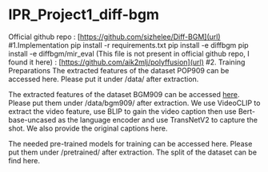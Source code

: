 # IPR_Project1_diff-bgm
Official github repo : [https://github.com/sizhelee/Diff-BGM](url)
#1.Implementation 
pip install -r requirements.txt
pip install -e diffbgm
pip install -e diffbgm/mir_eval (This file is not present in official github repo, I found it here) : [https://github.com/aik2mlj/polyffusion](url)
#2. Training
Preparations
The extracted features of the dataset POP909 can be accessed here. Please put it under /data/ after extraction.

The extracted features of the dataset BGM909 can be accessed [here](https://yukisaki-my.sharepoint.com/personal/aik2_yukisaki_io/_layouts/15/onedrive.aspx?id=%2Fpersonal%2Faik2%5Fyukisaki%5Fio%2FDocuments%2FShare%2Fpolyffusion%2FPOP909%5F4%5Fbin%5Fpnt%5F8bar%2Ezip&parent=%2Fpersonal%2Faik2%5Fyukisaki%5Fio%2FDocuments%2FShare%2Fpolyffusion&ga=1). Please put them under /data/bgm909/ after extraction. We use VideoCLIP to extract the video feature, use BLIP to gain the video caption then use Bert-base-uncased as the language encoder and use TransNetV2 to capture the shot.
We also provide the original captions here.

The needed pre-trained models for training can be accessed here. Please put them under /pretrained/ after extraction. The split of the dataset can be find here.
